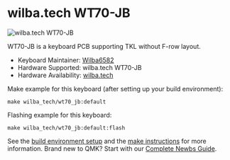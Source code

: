 # wilba.tech WT70-JB

![wilba.tech WT70-JB](https://i.imgur.com/qOtyfp4h.jpg)

WT70-JB is a keyboard PCB supporting TKL without F-row layout.

* Keyboard Maintainer: [Wilba6582](https://github.com/Wilba6582)
* Hardware Supported: wilba.tech WT70-JB
* Hardware Availability: [wilba.tech](https://wilba.tech/)

Make example for this keyboard (after setting up your build environment):

    make wilba_tech/wt70_jb:default

Flashing example for this keyboard:

    make wilba_tech/wt70_jb:default:flash

See the [build environment setup](https://docs.qmk.fm/#/getting_started_build_tools) and the [make instructions](https://docs.qmk.fm/#/getting_started_make_guide) for more information. Brand new to QMK? Start with our [Complete Newbs Guide](https://docs.qmk.fm/#/newbs).
